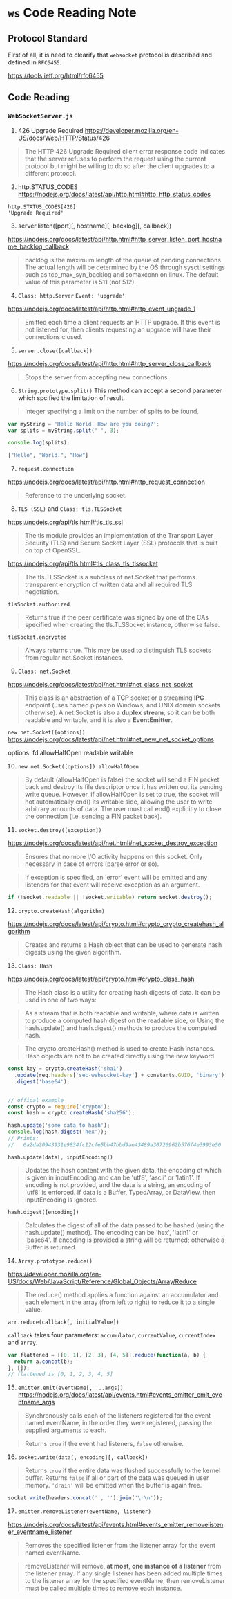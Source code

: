 # `ws` Code Reading Note

## Protocol Standard
First of all, it is need to clearify that `websocket` protocol is described and defined in `RFC6455`.

https://tools.ietf.org/html/rfc6455

## Code Reading
### `WebSocketServer.js`
1. 426 Upgrade Required
https://developer.mozilla.org/en-US/docs/Web/HTTP/Status/426

> The HTTP 426 Upgrade Required client error response code indicates that the server refuses to perform the request using the current protocol but might be willing to do so after the client upgrades to a different protocol.

2. http.STATUS_CODES
https://nodejs.org/docs/latest/api/http.html#http_http_status_codes

``` node
http.STATUS_CODES[426]
'Upgrade Required'
```

3. server.listen([port][, hostname][, backlog][, callback])

https://nodejs.org/docs/latest/api/http.html#http_server_listen_port_hostname_backlog_callback

> backlog is the maximum length of the queue of pending connections. The actual length will be determined by the OS through sysctl settings such as tcp_max_syn_backlog and somaxconn on linux. The default value of this parameter is 511 (not 512).

4. `Class: http.Server` `Event: 'upgrade'`

https://nodejs.org/docs/latest/api/http.html#http_event_upgrade_1

> Emitted each time a client requests an HTTP upgrade. If this event is not listened for, then clients requesting an upgrade will have their connections closed.

5. `server.close([callback])`

https://nodejs.org/docs/latest/api/http.html#http_server_close_callback

> Stops the server from accepting new connections.

6. `String.prototype.split()`
This method can accept a second parameter which spcified the limitation of result.

> Integer specifying a limit on the number of splits to be found. 

``` javascript
var myString = 'Hello World. How are you doing?';
var splits = myString.split(' ', 3);

console.log(splits);

["Hello", "World.", "How"]
```

7. `request.connection`

https://nodejs.org/docs/latest/api/http.html#http_request_connection

> Reference to the underlying socket. 

8. `TLS (SSL)` and `Class: tls.TLSSocket`

https://nodejs.org/api/tls.html#tls_tls_ssl

> The tls module provides an implementation of the Transport Layer Security (TLS) and Secure Socket Layer (SSL) protocols that is built on top of OpenSSL. 

https://nodejs.org/api/tls.html#tls_class_tls_tlssocket

> The tls.TLSSocket is a subclass of net.Socket that performs transparent encryption of written data and all required TLS negotiation.


`tlsSocket.authorized`
> Returns true if the peer certificate was signed by one of the CAs specified when creating the tls.TLSSocket instance, otherwise false.

`tlsSocket.encrypted`
> Always returns true. This may be used to distinguish TLS sockets from regular net.Socket instances.


9. `Class: net.Socket`

https://nodejs.org/docs/latest/api/net.html#net_class_net_socket

> This class is an abstraction of a **TCP** socket or a streaming **IPC** endpoint (uses named pipes on Windows, and UNIX domain sockets otherwise). A net.Socket is also a **duplex stream**, so it can be both readable and writable, and it is also a **EventEmitter**.

`new net.Socket([options])`
https://nodejs.org/docs/latest/api/net.html#net_new_net_socket_options

options:
  fd
  allowHalfOpen
  readable
  writable

10. `new net.Socket([options]) allowHalfOpen` 

> By default (allowHalfOpen is false) the socket will send a FIN packet back and destroy its file descriptor once it has written out its pending write queue. However, if allowHalfOpen is set to true, the socket will not automatically end() its writable side, allowing the user to write arbitrary amounts of data. The user must call end() explicitly to close the connection (i.e. sending a FIN packet back).


11. `socket.destroy([exception])`

https://nodejs.org/docs/latest/api/net.html#net_socket_destroy_exception

> Ensures that no more I/O activity happens on this socket. Only necessary in case of errors (parse error or so).

> If exception is specified, an 'error' event will be emitted and any listeners for that event will receive exception as an argument.

``` javascript
if (!socket.readable || !socket.writable) return socket.destroy();
```

12. `crypto.createHash(algorithm)`

https://nodejs.org/docs/latest/api/crypto.html#crypto_crypto_createhash_algorithm

> Creates and returns a Hash object that can be used to generate hash digests using the given algorithm.

13. `Class: Hash`

https://nodejs.org/docs/latest/api/crypto.html#crypto_class_hash

> The Hash class is a utility for creating hash digests of data. It can be used in one of two ways:

> As a stream that is both readable and writable, where data is written to produce a computed hash digest on the readable side, or
Using the hash.update() and hash.digest() methods to produce the computed hash.

> The crypto.createHash() method is used to create Hash instances. Hash objects are not to be created directly using the new keyword.

``` javascript
const key = crypto.createHash('sha1')
  .update(req.headers['sec-websocket-key'] + constants.GUID, 'binary')
  .digest('base64');


// offical example
const crypto = require('crypto');
const hash = crypto.createHash('sha256');

hash.update('some data to hash');
console.log(hash.digest('hex'));
// Prints:
//   6a2da20943931e9834fc12cfe5bb47bbd9ae43489a30726962b576f4e3993e50
```

`hash.update(data[, inputEncoding])`

> Updates the hash content with the given data, the encoding of which is given in inputEncoding and can be 'utf8', 'ascii' or 'latin1'. If encoding is not provided, and the data is a string, an encoding of 'utf8' is enforced. If data is a Buffer, TypedArray, or DataView, then inputEncoding is ignored.

`hash.digest([encoding])`

> Calculates the digest of all of the data passed to be hashed (using the hash.update() method). The encoding can be 'hex', 'latin1' or 'base64'. If encoding is provided a string will be returned; otherwise a Buffer is returned.


14. `Array.prototype.reduce()`

https://developer.mozilla.org/en-US/docs/Web/JavaScript/Reference/Global_Objects/Array/Reduce

> The reduce() method applies a function against an accumulator and each element in the array (from left to right) to reduce it to a single value.

`arr.reduce(callback[, initialValue])
`

`callback` takes four parameters:
`accumulator`, `currentValue`, `currentIndex` and `array`.

``` javascript
var flattened = [[0, 1], [2, 3], [4, 5]].reduce(function(a, b) {
  return a.concat(b);
}, []);
// flattened is [0, 1, 2, 3, 4, 5]
```


15. `emitter.emit(eventName[, ...args])`
https://nodejs.org/docs/latest/api/events.html#events_emitter_emit_eventname_args

> Synchronously calls each of the listeners registered for the event named eventName, in the order they were registered, passing the supplied arguments to each.

> Returns `true` if the event had listeners, `false` otherwise.


16. `socket.write(data[, encoding][, callback])`

> Returns `true` if the entire data was flushed successfully to the kernel buffer. Returns `false` if all or part of the data was queued in user memory. `'drain'` will be emitted when the buffer is again free.

``` javascript
socket.write(headers.concat('', '').join('\r\n'));
```

17. `emitter.removeListener(eventName, listener)`

https://nodejs.org/docs/latest/api/events.html#events_emitter_removelistener_eventname_listener

> Removes the specified listener from the listener array for the event named eventName.

> removeListener will remove, **at most, one instance of a listener** from the listener array. If any single listener has been added multiple times to the listener array for the specified eventName, then removeListener must be called multiple times to remove each instance.


























